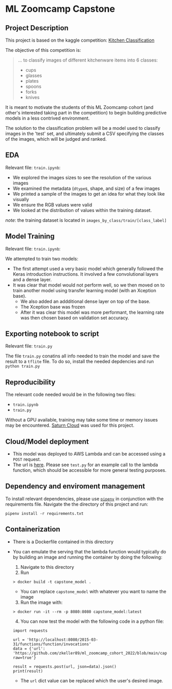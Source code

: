 # ML Zoomcamp Capstone

## Project Description

This project is based on the kaggle competition: [Kitchen Classification](https://www.kaggle.com/competitions/kitchenware-classification)

The objective of this competition is:

<blockquote>
 ... to classify images of different kitchenware items into 6 classes:
 <ul>
<li>cups </li>
<li>glasses</li>
<li>plates</li>
<li>spoons</li>
<li>forks</li>
<li>knives</li>
 </ul>
</blockquote>

It is meant to motivate the students of this ML Zoomcamp cohort (and other's interested taking part in the competition) to begin building predictive models in a less contrived environment.

The solution to the classification problem will be a model used to classify images in the 'test' set, and ultimately submit a CSV specifying the classes of the images, which will be judged and ranked.

## EDA
Relevant file: `train.ipynb`:

* We explored the images sizes to see the resolution of the various images
* We examined the metadata (`dtype`s, shape, and size) of a few images
* We printed a sample of the images to get an idea for what they look like visually
* We ensure the RGB values were valid
* We looked at the distribution of values within the training dataset.

*note*: the training dataset is located in `images_by_class/train/[class_label]`

## Model Training
Relevant file: `train.ipynb`:

We attempted to train two models:
* The first attempt used a very basic model which generally followed the Keras introduction instructions. It involved a few convolutional layers and a dense layer.
* It was clear that model would not perform well, so we then moved on to train another model using transfer learning model (with an Xception base).
    * We also added an addditional dense layer on top of the base.
    * The Xception base was frozen
    * After it was clear this model was more performant, the learning rate was then chosen based on validation set accuracy.

## Exporting notebook to script
Relevant file: `train.py`

The file `train.py` conatins all info needed to train the model and save the result to a `tflite` file. To do so, install the needed depdencies and run `python train.py`

## Reproducibility

The relevant code needed would be in the following two files:
* `train.ipynb`
* `train.py`

Without a GPU available, training may take some time or memory issues may be encountered. [Saturn Cloud](https://saturncloud.io/) was used for this project.

## Cloud/Model deployment

* This model was deployed to AWS Lambda and can be accessed using a `POST` request.
* The url is [here](https://ppr8u3xh1c.execute-api.us-east-1.amazonaws.com/test/predict). Please see `test.py` for an example call to the lambda function, which should be accessible for more general testing purposes.

## Dependency and enviroment management

To install relevant dependencies, please use [`pipenv`](https://pipenv-fork.readthedocs.io/en/latest/) in conjunction with the requirements file. Navigate the the directory of this project and run:
```
pipenv install -r requirements.txt
```

## Containerization
* There is a Dockerfile contained in this directory
* You can emulate the serving that the lambda function would typically do by building an image and running the container by doing the following:
    1. Navigate to this directory
    2. Run
    ```
    > docker build -t capstone_model .
    ```

    * You can replace `capstone_model` with whatever you want to name the image

    3. Run the image with:

    ```
    > docker run -it --rm -p 8080:8080 capstone_model:latest
    ```

    4. You can now test the model with the following code in a python file:
    ```
    import requests

    url = 'http://localhost:8080/2015-03-31/functions/function/invocations'
    data = {'url': 'https://github.com/zkeller89/ml_zoomcamp_cohort_2022/blob/main/capstone_project/images/0015.jpg?raw=true'}

    result = requests.post(url, json=data).json()
    print(result)
    ```

    * The `url` dict value can be replaced which the user's desired image.
